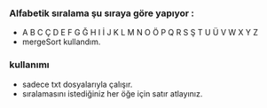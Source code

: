 ### Alfabetik sıralama şu sıraya göre yapıyor :
 * A B C Ç D E F G Ğ H I İ J K L M N O Ö P Q R S Ş T U Ü V W X Y Z
 * mergeSort kullandım.
### kullanımı 
 * sadece txt dosyalarıyla çalışır.
 * sıralamasını istediğiniz her öğe için satır atlayınız. 
